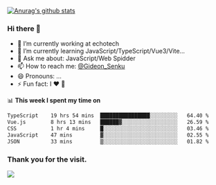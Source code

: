 [![Anurag's github stats](https://github-readme-stats.vercel.app/api?username=gideonsenku)](https://github.com/anuraghazra/github-readme-stats)
### Hi there 👋
- 🔭 I’m currently working at echotech
- 🌱 I’m currently learning JavaScript/TypeScript/Vue3/Vite...
- 💬 Ask me about: JavaScript/Web Spidder 
- 📫 How to reach me: [@Gideon_Senku](https://t.me/Gideon_Senku)
- 😄 Pronouns: ...
- ⚡ Fun fact: I ❤️ 🎵

📊 **This week I spent my time on**
<!--START_SECTION:waka-->

```txt
TypeScript    19 hrs 54 mins  ████████████████░░░░░░░░░   64.40 %
Vue.js        8 hrs 13 mins   ██████▓░░░░░░░░░░░░░░░░░░   26.59 %
CSS           1 hr 4 mins     █░░░░░░░░░░░░░░░░░░░░░░░░   03.46 %
JavaScript    47 mins         ▓░░░░░░░░░░░░░░░░░░░░░░░░   02.55 %
JSON          33 mins         ▒░░░░░░░░░░░░░░░░░░░░░░░░   01.82 %
```

<!--END_SECTION:waka-->


### Thank you for the visit.
![](http://profile-counter.glitch.me/gideonsenku/count.svg)
<!--
**GideonSenku/GideonSenku** is a ✨ _special_ ✨ repository because its `README.md` (this file) appears on your GitHub profile.

Here are some ideas to get you started:

- 🔭 I’m currently working on ...
- 🌱 I’m currently learning ...
- 👯 I’m looking to collaborate on ...
- 🤔 I’m looking for help with ...
- 💬 Ask me about ...
- 📫 How to reach me: ...
- 😄 Pronouns: ...
- ⚡ Fun fact: ...
-->
